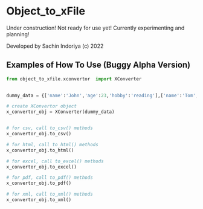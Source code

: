 # Object_to_xFile

Under construction! Not ready for use yet! Currently experimenting and planning!

Developed by Sachin Indoriya (c) 2022

## Examples of How To Use (Buggy Alpha Version)


```python 
from object_to_xfile.xconvertor  import XConverter

 
dummy_data = {['name':'John','age':23,'hobby':'reading'],['name':'Tom','age':23,'hobby':'coding']}

# create XConvertor object
x_convertor_obj = XConverter(dummy_data)


# for csv, call to_csv() methods
x_convertor_obj.to_csv()

# for html, call to_html() methods
x_convertor_obj.to_html()

# for excel, call to_excel() methods
x_convertor_obj.to_excel()

# for pdf, call to_pdf() methods
x_convertor_obj.to_pdf()

# for xml, call to_xml() methods
x_convertor_obj.to_xml()
```


 
